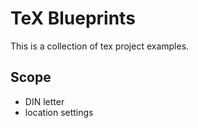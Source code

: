 # TeX Blueprints
This is a collection of tex project examples.

## Scope
* DIN letter
* location settings
